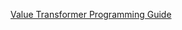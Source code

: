 [Value Transformer Programming Guide](https://developer.apple.com/library/archive/documentation/Cocoa/Conceptual/ValueTransformers/ValueTransformers.html#//apple_ref/doc/uid/10000175i)
